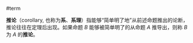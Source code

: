 #term 

**推论**（corollary, 也称为**系**、**系理**）指能够“简单明了地”从前述命题推出的论断，推论往往在定理后出现。如果命题 _B_ 能够被简单明了的从命题 _A_ 推导出，则称 _B_ 为 _A_ 的**推论**。
